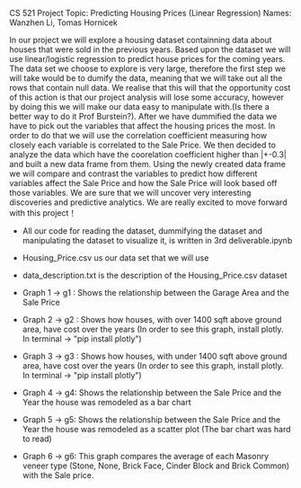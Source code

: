 CS 521 Project
Topic: Predicting Housing Prices (Linear Regression)
Names: Wanzhen Li, Tomas Hornicek


In our project we will explore a housing dataset containning data about houses that were sold in the previous years. Based upon the dataset we will use linear/logistic regression to predict house prices for the coming years. The data set we choose to explore is very large, therefore the first step we will take would be to dumify the data, meaning that we will take out all the rows that contain null data. We realise that this will that the opportunity cost of this action is that our project analysis will lose some accuracy, however by doing this we will make our data easy to manipulate with.(Is there a better way to do it Prof Burstein?). After we have dummified the data we have to pick out the variables that affect the housing prices the most. In order to do that we will use the correlation coefficient measuring how closely each variable is correlated to the Sale Price. We then decided to analyze the data which have the coorelation coefficient higher than |+-0.3| and built a new data frame from them. Using the newly created data frame we will compare and contrast the variables to predict how different variables affect the Sale Price and how the Sale Price will look based off those variables.  We are sure that we will uncover very interesting discoveries and predictive analytics. We are really excited to move forward with this project！

- All our code for reading the dataset, dummifying the dataset and manipulating the dataset to visualize it, is written in 3rd deliverable.ipynb
- Housing_Price.csv us our data set that we will use
- data_description.txt is the description of the Housing_Price.csv  dataset



- Graph 1 -> g1 : Shows the relationship between the Garage Area and the Sale Price
- Graph 2 -> g2 : Shows how houses, with over 1400 sqft above ground area, have cost over the years (In order to see this graph, install plotly. In terminal -> "pip install plotly")
- Graph 3 -> g3 : Shows how houses, with under 1400 sqft above ground area, have cost over the years (In order to see this graph, install plotly. In terminal -> "pip install plotly")
- Graph 4 -> g4: Shows the relationship between the Sale Price and the Year the house was remodeled as a bar chart
- Graph 5 -> g5: Shows the relationship between the Sale Price and the Year the house was remodeled as a scatter plot (The bar chart was hard to read)
- Graph 6 -> g6: This graph compares the average of each Masonry veneer type (Stone, None, Brick Face, Cinder Block and Brick Common) with the Sale price.



